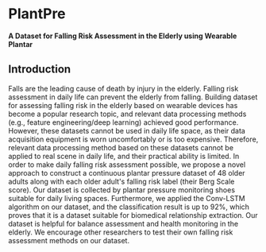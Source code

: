 # PlantPre
**A Dataset for Falling Risk Assessment in the Elderly using Wearable Plantar**    

## Introduction
Falls are the leading cause of death by injury in the elderly. Falling risk assessment in daily life can prevent the elderly from falling. Building dataset for assessing falling risk in the elderly based on wearable devices has become a popular research topic, and relevant data processing methods (e.g., feature engineering/deep learning) achieved good performance. However, these datasets cannot be used in daily life space, as their data acquisition equipment is worn uncomfortably or is too expensive. Therefore, relevant data processing method based on these datasets cannot be applied to real scene in daily life, and their practical ability is limited. In order to make daily falling risk assessment possible, we propose a novel approach to construct a continuous plantar pressure dataset of 48 older adults along with each older adult's falling risk label (their Berg Scale score). Our dataset is collected by plantar pressure monitoring shoes suitable for daily living spaces. Furthermore, we applied the Conv-LSTM algorithm on our dataset, and the classification result is up to 92%, which proves that it is a dataset suitable for biomedical relationship extraction. Our dataset is helpful for balance assessment and health monitoring in the elderly. We encourage other researchers to test their own falling risk assessment methods on our dataset.

